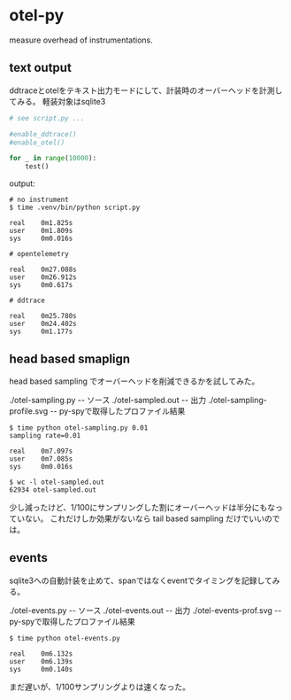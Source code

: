 # otel-py

measure overhead of instrumentations.

## text output

ddtraceとotelをテキスト出力モードにして、計装時のオーバーヘッドを計測してみる。
軽装対象はsqlite3


```py
# see script.py ...

#enable_ddtrace()
#enable_otel()

for _ in range(10000):
    test()
```

output:

```
# no instrument
$ time .venv/bin/python script.py

real    0m1.825s
user    0m1.809s
sys     0m0.016s

# opentelemetry

real    0m27.088s
user    0m26.912s
sys     0m0.617s

# ddtrace

real    0m25.780s
user    0m24.402s
sys     0m1.177s
```

## head based smaplign

head based sampling でオーバーヘッドを削減できるかを試してみた。

./otel-sampling.py  -- ソース
./otel-sampled.out  -- 出力
./otel-sampling-profile.svg -- py-spyで取得したプロファイル結果

```
$ time python otel-sampling.py 0.01
sampling rate=0.01

real    0m7.097s
user    0m7.085s
sys     0m0.016s

$ wc -l otel-sampled.out
62934 otel-sampled.out
```

少し減ったけど、1/100にサンプリングした割にオーバーヘッドは半分にもなっていない。
これだけしか効果がないなら tail based sampling だけでいいのでは。


## events

sqlite3への自動計装を止めて、spanではなくeventでタイミングを記録してみる。

./otel-events.py  -- ソース
./otel-events.out  -- 出力
./otel-events-prof.svg -- py-spyで取得したプロファイル結果

```
$ time python otel-events.py

real    0m6.132s
user    0m6.139s
sys     0m0.140s
```

まだ遅いが、1/100サンプリングよりは速くなった。



